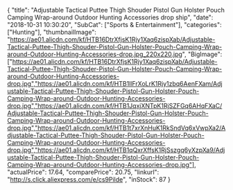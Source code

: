 {
	"title": "Adjustable Tactical Puttee Thigh Shouder Pistol Gun Holster Pouch Camping Wrap-around Outdoor Hunting Accessories drop ship",
	"date": "2018-10-31 10:30:20",
	"SubCat": ["Sports & Entertainment"],
	"categories": ["Hunting"],
	"thumbnailImage": "https://ae01.alicdn.com/kf/HTB16DtrXfjsK1Rjy1Xaq6zispXab/Adjustable-Tactical-Puttee-Thigh-Shouder-Pistol-Gun-Holster-Pouch-Camping-Wrap-around-Outdoor-Hunting-Accessories-drop.jpg_220x220.jpg",
	"BigImage": ["https://ae01.alicdn.com/kf/HTB16DtrXfjsK1Rjy1Xaq6zispXab/Adjustable-Tactical-Puttee-Thigh-Shouder-Pistol-Gun-Holster-Pouch-Camping-Wrap-around-Outdoor-Hunting-Accessories-drop.jpg","https://ae01.alicdn.com/kf/HTB1llFrXoLrK1Rjy1zbq6AenFXam/Adjustable-Tactical-Puttee-Thigh-Shouder-Pistol-Gun-Holster-Pouch-Camping-Wrap-around-Outdoor-Hunting-Accessories-drop.jpg","https://ae01.alicdn.com/kf/HTB1JqxjXNTpK1RjSZFGq6AHqFXaC/Adjustable-Tactical-Puttee-Thigh-Shouder-Pistol-Gun-Holster-Pouch-Camping-Wrap-around-Outdoor-Hunting-Accessories-drop.jpg","https://ae01.alicdn.com/kf/HTB1t7xrXnHuK1RkSndVq6xVwpXa2/Adjustable-Tactical-Puttee-Thigh-Shouder-Pistol-Gun-Holster-Pouch-Camping-Wrap-around-Outdoor-Hunting-Accessories-drop.jpg","https://ae01.alicdn.com/kf/HTB1qQxrXffsK1RjSszgq6yXzpXa9/Adjustable-Tactical-Puttee-Thigh-Shouder-Pistol-Gun-Holster-Pouch-Camping-Wrap-around-Outdoor-Hunting-Accessories-drop.jpg"],
	"actualPrice": 17.64,
	"comparePrice": 20.75,
	"linkurl": "http://s.click.aliexpress.com/e/cs9Pilde",
	"inStock": 87
}
